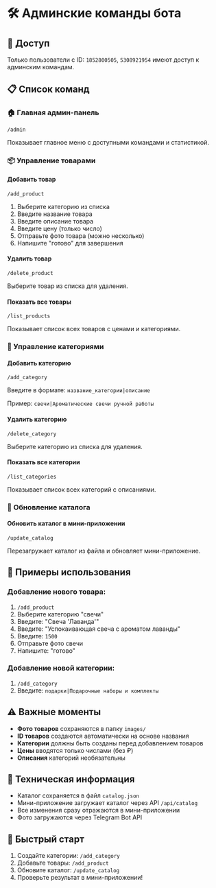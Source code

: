# 🛠️ Админские команды бота

## 🔐 Доступ
Только пользователи с ID: `1852800505`, `5308921954` имеют доступ к админским командам.

## 📋 Список команд

### 🏠 Главная админ-панель
```
/admin
```
Показывает главное меню с доступными командами и статистикой.

### 📦 Управление товарами

#### Добавить товар
```
/add_product
```
1. Выберите категорию из списка
2. Введите название товара
3. Введите описание товара
4. Введите цену (только число)
5. Отправьте фото товара (можно несколько)
6. Напишите "готово" для завершения

#### Удалить товар
```
/delete_product
```
Выберите товар из списка для удаления.

#### Показать все товары
```
/list_products
```
Показывает список всех товаров с ценами и категориями.

### 📁 Управление категориями

#### Добавить категорию
```
/add_category
```
Введите в формате: `название_категории|описание`

Пример: `свечи|Ароматические свечи ручной работы`

#### Удалить категорию
```
/delete_category
```
Выберите категорию из списка для удаления.

#### Показать все категории
```
/list_categories
```
Показывает список всех категорий с описаниями.

### 🔄 Обновление каталога

#### Обновить каталог в мини-приложении
```
/update_catalog
```
Перезагружает каталог из файла и обновляет мини-приложение.

## 📝 Примеры использования

### Добавление нового товара:

1. `/add_product`
2. Выберите категорию "свечи"
3. Введите: "Свеча 'Лаванда'"
4. Введите: "Успокаивающая свеча с ароматом лаванды"
5. Введите: `1500`
6. Отправьте фото свечи
7. Напишите: "готово"

### Добавление новой категории:

1. `/add_category`
2. Введите: `подарки|Подарочные наборы и комплекты`

## ⚠️ Важные моменты

- **Фото товаров** сохраняются в папку `images/`
- **ID товаров** создаются автоматически на основе названия
- **Категории** должны быть созданы перед добавлением товаров
- **Цены** вводятся только числами (без ₽)
- **Описания** категорий необязательны

## 🔧 Техническая информация

- Каталог сохраняется в файл `catalog.json`
- Мини-приложение загружает каталог через API `/api/catalog`
- Все изменения сразу отражаются в мини-приложении
- Фото загружаются через Telegram Bot API

## 🚀 Быстрый старт

1. Создайте категории: `/add_category`
2. Добавьте товары: `/add_product`
3. Обновите каталог: `/update_catalog`
4. Проверьте результат в мини-приложении!
